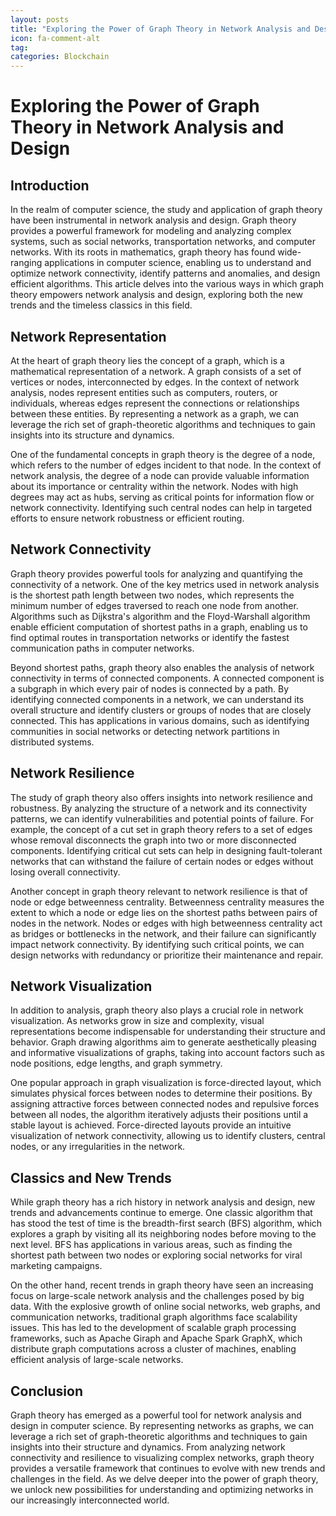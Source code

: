 ```yaml
---
layout: posts
title: "Exploring the Power of Graph Theory in Network Analysis and Design"
icon: fa-comment-alt
tag:      
categories: Blockchain
---
```



# Exploring the Power of Graph Theory in Network Analysis and Design

## Introduction

In the realm of computer science, the study and application of graph theory have been instrumental in network analysis and design. Graph theory provides a powerful framework for modeling and analyzing complex systems, such as social networks, transportation networks, and computer networks. With its roots in mathematics, graph theory has found wide-ranging applications in computer science, enabling us to understand and optimize network connectivity, identify patterns and anomalies, and design efficient algorithms. This article delves into the various ways in which graph theory empowers network analysis and design, exploring both the new trends and the timeless classics in this field.

## Network Representation

At the heart of graph theory lies the concept of a graph, which is a mathematical representation of a network. A graph consists of a set of vertices or nodes, interconnected by edges. In the context of network analysis, nodes represent entities such as computers, routers, or individuals, whereas edges represent the connections or relationships between these entities. By representing a network as a graph, we can leverage the rich set of graph-theoretic algorithms and techniques to gain insights into its structure and dynamics.

One of the fundamental concepts in graph theory is the degree of a node, which refers to the number of edges incident to that node. In the context of network analysis, the degree of a node can provide valuable information about its importance or centrality within the network. Nodes with high degrees may act as hubs, serving as critical points for information flow or network connectivity. Identifying such central nodes can help in targeted efforts to ensure network robustness or efficient routing.

## Network Connectivity

Graph theory provides powerful tools for analyzing and quantifying the connectivity of a network. One of the key metrics used in network analysis is the shortest path length between two nodes, which represents the minimum number of edges traversed to reach one node from another. Algorithms such as Dijkstra's algorithm and the Floyd-Warshall algorithm enable efficient computation of shortest paths in a graph, enabling us to find optimal routes in transportation networks or identify the fastest communication paths in computer networks.

Beyond shortest paths, graph theory also enables the analysis of network connectivity in terms of connected components. A connected component is a subgraph in which every pair of nodes is connected by a path. By identifying connected components in a network, we can understand its overall structure and identify clusters or groups of nodes that are closely connected. This has applications in various domains, such as identifying communities in social networks or detecting network partitions in distributed systems.

## Network Resilience

The study of graph theory also offers insights into network resilience and robustness. By analyzing the structure of a network and its connectivity patterns, we can identify vulnerabilities and potential points of failure. For example, the concept of a cut set in graph theory refers to a set of edges whose removal disconnects the graph into two or more disconnected components. Identifying critical cut sets can help in designing fault-tolerant networks that can withstand the failure of certain nodes or edges without losing overall connectivity.

Another concept in graph theory relevant to network resilience is that of node or edge betweenness centrality. Betweenness centrality measures the extent to which a node or edge lies on the shortest paths between pairs of nodes in the network. Nodes or edges with high betweenness centrality act as bridges or bottlenecks in the network, and their failure can significantly impact network connectivity. By identifying such critical points, we can design networks with redundancy or prioritize their maintenance and repair.

## Network Visualization

In addition to analysis, graph theory also plays a crucial role in network visualization. As networks grow in size and complexity, visual representations become indispensable for understanding their structure and behavior. Graph drawing algorithms aim to generate aesthetically pleasing and informative visualizations of graphs, taking into account factors such as node positions, edge lengths, and graph symmetry.

One popular approach in graph visualization is force-directed layout, which simulates physical forces between nodes to determine their positions. By assigning attractive forces between connected nodes and repulsive forces between all nodes, the algorithm iteratively adjusts their positions until a stable layout is achieved. Force-directed layouts provide an intuitive visualization of network connectivity, allowing us to identify clusters, central nodes, or any irregularities in the network.

## Classics and New Trends

While graph theory has a rich history in network analysis and design, new trends and advancements continue to emerge. One classic algorithm that has stood the test of time is the breadth-first search (BFS) algorithm, which explores a graph by visiting all its neighboring nodes before moving to the next level. BFS has applications in various areas, such as finding the shortest path between two nodes or exploring social networks for viral marketing campaigns.

On the other hand, recent trends in graph theory have seen an increasing focus on large-scale network analysis and the challenges posed by big data. With the explosive growth of online social networks, web graphs, and communication networks, traditional graph algorithms face scalability issues. This has led to the development of scalable graph processing frameworks, such as Apache Giraph and Apache Spark GraphX, which distribute graph computations across a cluster of machines, enabling efficient analysis of large-scale networks.

## Conclusion

Graph theory has emerged as a powerful tool for network analysis and design in computer science. By representing networks as graphs, we can leverage a rich set of graph-theoretic algorithms and techniques to gain insights into their structure and dynamics. From analyzing network connectivity and resilience to visualizing complex networks, graph theory provides a versatile framework that continues to evolve with new trends and challenges in the field. As we delve deeper into the power of graph theory, we unlock new possibilities for understanding and optimizing networks in our increasingly interconnected world.
